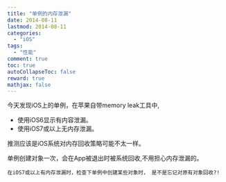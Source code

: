 ```yaml
---
title: "单例的内存泄漏"
date: 2014-08-11
lastmod: 2014-08-11
categories:
  - "iOS"
tags:
  - "性能"
comment: true
toc: true
autoCollapseToc: false
reward: true
mathjax: false
---
```


今天发现iOS上的单例，在苹果自带memory leak工具中,

   * 使用iOS6显示有内容泄漏。
   * 使用iOS7或以上无内存泄漏。
    
推测应该是iOS系统对内存回收策略可能不太一样。


单例创建对象一次，会在App被退出时被系统回收,不用担心内存泄漏的。

    在iOS7或以上有内存泄漏时，检查下单例中创建某些对象时， 是不是忘记对原有对象回收?!
